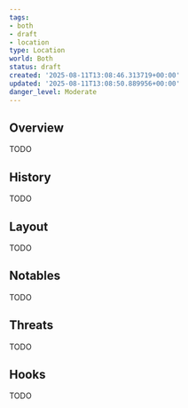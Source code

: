```yaml
---
tags:
- both
- draft
- location
type: Location
world: Both
status: draft
created: '2025-08-11T13:08:46.313719+00:00'
updated: '2025-08-11T13:08:50.889956+00:00'
danger_level: Moderate
---
```



## Overview

TODO
## History

TODO
## Layout

TODO
## Notables

TODO
## Threats

TODO
## Hooks

TODO
